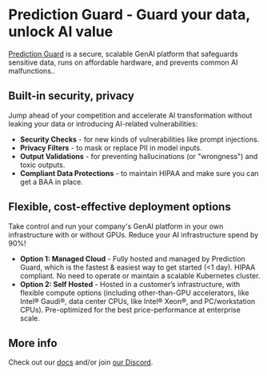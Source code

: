 # Prediction Guard - Guard your data, unlock AI value

[Prediction Guard](https://www.predictionguard.com) is a secure, scalable GenAI platform that safeguards sensitive data, runs on affordable hardware, and prevents common AI malfunctions..

## Built-in security, privacy

Jump ahead of your competition and accelerate AI transformation without leaking your data or introducing AI-related vulnerabilities:

- **Security Checks** - for new kinds of vulnerabilities like prompt injections.
- **Privacy Filters** - to mask or replace PII in model inputs.
- **Output Validations** - for preventing hallucinations (or "wrongness") and toxic outputs.
- **Compliant Data Protections** - to maintain HIPAA and make sure you can get a BAA in place.

## Flexible, cost-effective deployment options

Take control and run your company's GenAI platform in your own infrastructure with or without GPUs. Reduce your AI infrastructure spend by 90%!

- **Option 1: Managed Cloud** - Fully hosted and managed by Prediction Guard, which is the fastest & easiest way to get started (<1 day). HIPAA compliant. No need to operate or maintain a scalable Kubernetes cluster.
- **Option 2: Self Hosted** - Hosted in a customer’s infrastructure, with flexible compute options (including other-than-GPU accelerators, like Intel® Gaudi®, data center CPUs, like Intel® Xeon®, and PC/workstation CPUs). Pre-optimized for the best price-performance at enterprise scale.

## More info

Check out our [docs](https://docs.predictionguard.com) and/or join [our Discord](https://discord.gg/TFHgnhAFKd).
